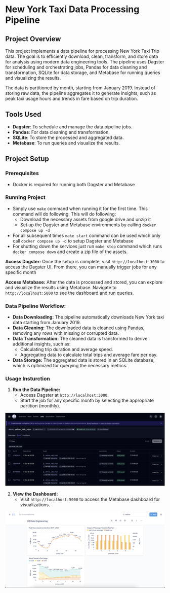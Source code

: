 # New York Taxi Data Processing Pipeline

## Project Overview

This project implements a data pipeline for processing New York Taxi Trip data. The goal is to efficiently download, clean, transform, and store data for analysis using modern data engineering tools. The pipeline uses Dagster for scheduling and orchestrating jobs, Pandas for data cleaning and transformation, SQLite for data storage, and Metabase for running queries and visualizing the results.

The data is partitioned by month, starting from January 2019. Instead of storing raw data, the pipeline aggregates it to generate insights, such as peak taxi usage hours and trends in fare based on trip duration.

## Tools Used
- **Dagster**: To schedule and manage the data pipeline jobs.
- **Pandas**: For data cleaning and transformation.
- **SQLite**: To store the processed and aggregated data.
- **Metabase**: To run queries and visualize the results.
  
## Project Setup

### Prerequisites
- Docker is required for running both Dagster and Metabase

### Running Project
- Simply use ```make``` command when running it for the first time. This command will do following:
This will do following:
    - Download the necessary assets from google drive and unzip it
    - Set up the Dagster and Metabase environments by calling ```docker compose up -d```
- For all subsequent times ```make start``` command can be used which only call ```docker compose up -d``` to setup Dagster and Metabase
- For shutting down the services just run ```make stop``` command which runs ```docker compose down``` and create a zip file of the assets.

**Access Dagster:** Once the setup is complete, visit ```http://localhost:3000``` to access the Dagster UI. From there, you can manually trigger jobs for any specific month

**Access Metabase:** After the data is processed and stored, you can explore and visualize the results using Metabase. Navigate to ```http://localhost:5000``` to see the dashboard and run queries.

### Data Pipeline Workflow:
- **Data Downloading:** The pipeline automatically downloads New York taxi data starting from January 2019.
- **Data Cleaning:** The downloaded data is cleaned using Pandas, removing any rows with missing or corrupted data.
- **Data Transformation:** The cleaned data is transformed to derive additional insights, such as:
    - Calculating trip duration and average speed.
    - Aggregating data to calculate total trips and average fare per day.
- **Data Storage:** The aggregated data is stored in an SQLite database, which is optimized for querying the necessary metrics.

### Usage Insturction
1. **Run the Data Pipeline:**
    - Access Dagster at ```http://localhost:3000```.
    - Start the job for any specific month by selecting the appropriate partition (monthly).

![Alt text](img/dagster.png)

2. **View the Dashboard:**
    - Visit ```http://localhost:5000``` to access the Metabase dashboard for visualizations.

![Alt text](img/metabase.png)